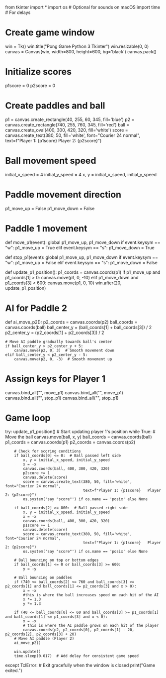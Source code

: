 from tkinter import *
import os  # Optional for sounds on macOS
import time  # For delays

# Create game window
win = Tk()
win.title("Pong Game Python 3 Tkinter")
win.resizable(0, 0)
canvas = Canvas(win, width=800, height=600, bg='black')
canvas.pack()

# Initialize scores
p1score = 0
p2score = 0

# Create paddles and ball
p1 = canvas.create_rectangle(40, 255, 60, 345, fill='blue')
p2 = canvas.create_rectangle(740, 255, 760, 345, fill='red')
ball = canvas.create_oval(400, 300, 420, 320, fill='white')
score = canvas.create_text(380, 50, fill='white', font="Courier 24 normal", text=f"Player 1: {p1score}   Player 2: {p2score}")

# Ball movement speed
initial_x_speed = 4
initial_y_speed = 4
x, y = initial_x_speed, initial_y_speed

# Paddle movement direction
p1_move_up = False
p1_move_down = False

# Paddle 1 movement
def move_p1(event):
    global p1_move_up, p1_move_down
    if event.keysym == "w":
        p1_move_up = True
    elif event.keysym == "s":
        p1_move_down = True

def stop_p1(event):
    global p1_move_up, p1_move_down
    if event.keysym == "w":
        p1_move_up = False
    elif event.keysym == "s":
        p1_move_down = False

def update_p1_position():
    p1_coords = canvas.coords(p1)
    if p1_move_up and p1_coords[1] > 0:
        canvas.move(p1, 0, -10)
    elif p1_move_down and p1_coords[3] < 600:
        canvas.move(p1, 0, 10)
    win.after(20, update_p1_position)

# AI for Paddle 2
def ai_move_p2():
    p2_coords = canvas.coords(p2)
    ball_coords = canvas.coords(ball)
    ball_center_y = (ball_coords[1] + ball_coords[3]) / 2
    p2_center_y = (p2_coords[1] + p2_coords[3]) / 2

    # Move AI paddle gradually towards ball's center
    if ball_center_y > p2_center_y + 5:
        canvas.move(p2, 0, 3)  # Smooth movement down
    elif ball_center_y < p2_center_y - 5:
        canvas.move(p2, 0, -3)  # Smooth movement up

# Assign keys for Player 1
canvas.bind_all("<KeyPress-w>", move_p1)
canvas.bind_all("<KeyPress-s>", move_p1)
canvas.bind_all("<KeyRelease-w>", stop_p1)
canvas.bind_all("<KeyRelease-s>", stop_p1)

# Game loop
try:
    update_p1_position()  # Start updating player 1's position
    while True:
        # Move the ball
        canvas.move(ball, x, y)
        ball_coords = canvas.coords(ball)
        p1_coords = canvas.coords(p1)
        p2_coords = canvas.coords(p2)

        # Check for scoring conditions
        if ball_coords[0] <= 0:  # Ball passed left side
            x, y = initial_x_speed, initial_y_speed
            x = -x
            canvas.coords(ball, 400, 300, 420, 320)
            p2score += 1
            canvas.delete(score)
            score = canvas.create_text(380, 50, fill='white', font="Courier 24 normal",
                                       text=f"Player 1: {p1score}   Player 2: {p2score}")
            os.system('say "score"') if os.name == 'posix' else None

        if ball_coords[2] >= 800:  # Ball passed right side
            x, y = initial_x_speed, initial_y_speed
            x = -x
            canvas.coords(ball, 400, 300, 420, 320)
            p1score += 1
            canvas.delete(score)
            score = canvas.create_text(380, 50, fill='white', font="Courier 24 normal",
                                       text=f"Player 1: {p1score}   Player 2: {p2score}")
            os.system('say "score"') if os.name == 'posix' else None

        # Ball bouncing on top or bottom edges
        if ball_coords[1] <= 0 or ball_coords[3] >= 600:
            y = -y

        # Ball bouncing on paddles
        if (740 <= ball_coords[2] <= 760 and ball_coords[3] >= p2_coords[1] and ball_coords[1] <= p2_coords[3] and x > 0):
            x = -x
            #this is where the ball increases speed on each hit of the AI    
            x *= 1.3
            y *= 1.3

        if (40 <= ball_coords[0] <= 60 and ball_coords[3] >= p1_coords[1] and ball_coords[1] <= p1_coords[3] and x < 0):
            x = -x
            # this is where the AI paddle grows on each hit of the player
            canvas.coords(p2, p2_coords[0], p2_coords[1] - 20, p2_coords[2], p2_coords[3] + 20)
        # Move AI paddle (Player 2)
        ai_move_p2()

        win.update()
        time.sleep(0.017)  # Add delay for consistent game speed
except TclError:
    # Exit gracefully when the window is closed
    print("Game exited.")
